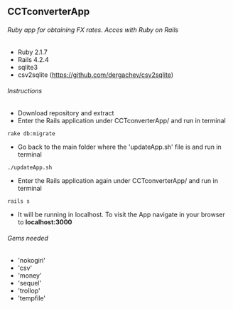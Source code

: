 ## CCTconverterApp

###### Ruby  app  for  obtaining  FX  rates. Acces with Ruby on Rails
* Ruby 2.1.7
* Rails 4.2.4
* sqlite3
* csv2sqlite (https://github.com/dergachev/csv2sqlite)


###### Instructions
* Download repository and extract
* Enter the Rails application under CCTconverterApp/ and run in terminal 
```
rake db:migrate
```
* Go back to the main folder where the 'updateApp.sh' file is and run in terminal
```
./updateApp.sh
```
* Enter the Rails application again under CCTconverterApp/ and run in terminal
```
rails s
```
* It will be running in localhost. To visit the App navigate in your browser to 
**localhost:3000**


###### Gems needed
* 'nokogiri'
* 'csv'
* 'money'
* 'sequel'
* 'trollop'
* 'tempfile'

